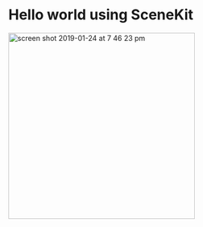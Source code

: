 # Hello world using SceneKit

<img width="370" alt="screen shot 2019-01-24 at 7 46 23 pm" src="https://user-images.githubusercontent.com/26403467/51724634-26447980-2013-11e9-91bc-97dbf8dcdf87.png">
